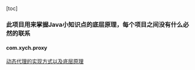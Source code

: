 [toc]

<h3>此项目用来掌握Java小知识点的底层原理，每个项目之间没有什么必然的联系</h3>

#### com.xych.proxy  
[动态代理的实现方式以及底层原理](https://github.com/Lanboo/JavaCoding/tree/master/com.xych.proxy)

